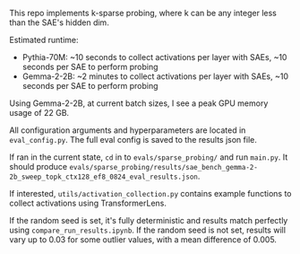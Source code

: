 This repo implements k-sparse probing, where k can be any integer less than the SAE's hidden dim.

Estimated runtime:

- Pythia-70M: ~10 seconds to collect activations per layer with SAEs, ~10 seconds per SAE to perform probing
- Gemma-2-2B: ~2 minutes to collect activations per layer with SAEs, ~10 seconds per SAE to perform probing

Using Gemma-2-2B, at current batch sizes, I see a peak GPU memory usage of 22 GB.

All configuration arguments and hyperparameters are located in `eval_config.py`. The full eval config is saved to the results json file.

If ran in the current state, `cd` in to `evals/sparse_probing/` and run `main.py`. It should produce `evals/sparse_probing/results/sae_bench_gemma-2-2b_sweep_topk_ctx128_ef8_0824_eval_results.json`.

If interested, `utils/activation_collection.py` contains example functions to collect activations using TransformerLens.

If the random seed is set, it's fully deterministic and results match perfectly using `compare_run_results.ipynb`. If the random seed is not set, results will vary up to 0.03 for some outlier values, with a mean difference of 0.005.